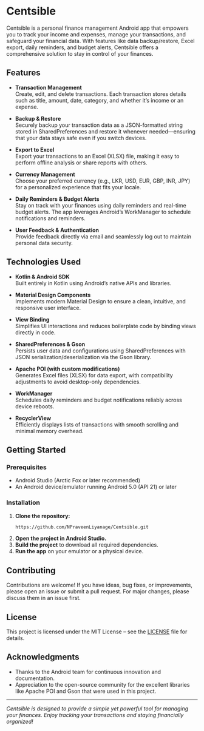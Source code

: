

# Centsible

Centsible is a personal finance management Android app that empowers you to track your income and expenses, manage your transactions, and safeguard your financial data. With features like data backup/restore, Excel export, daily reminders, and budget alerts, Centsible offers a comprehensive solution to stay in control of your finances.

## Features

- **Transaction Management**  
  Create, edit, and delete transactions. Each transaction stores details such as title, amount, date, category, and whether it’s income or an expense.

- **Backup & Restore**  
  Securely backup your transaction data as a JSON-formatted string stored in SharedPreferences and restore it whenever needed—ensuring that your data stays safe even if you switch devices.

- **Export to Excel**  
  Export your transactions to an Excel (XLSX) file, making it easy to perform offline analysis or share reports with others.

- **Currency Management**  
  Choose your preferred currency (e.g., LKR, USD, EUR, GBP, INR, JPY) for a personalized experience that fits your locale.

- **Daily Reminders & Budget Alerts**  
  Stay on track with your finances using daily reminders and real-time budget alerts. The app leverages Android’s WorkManager to schedule notifications and reminders.

- **User Feedback & Authentication**  
  Provide feedback directly via email and seamlessly log out to maintain personal data security.

## Technologies Used

- **Kotlin & Android SDK**  
  Built entirely in Kotlin using Android’s native APIs and libraries.

- **Material Design Components**  
  Implements modern Material Design to ensure a clean, intuitive, and responsive user interface.

- **View Binding**  
  Simplifies UI interactions and reduces boilerplate code by binding views directly in code.

- **SharedPreferences & Gson**  
  Persists user data and configurations using SharedPreferences with JSON serialization/deserialization via the Gson library.

- **Apache POI (with custom modifications)**  
  Generates Excel files (XLSX) for data export, with compatibility adjustments to avoid desktop-only dependencies.

- **WorkManager**  
  Schedules daily reminders and budget notifications reliably across device reboots.

- **RecyclerView**  
  Efficiently displays lists of transactions with smooth scrolling and minimal memory overhead.

## Getting Started

### Prerequisites
- Android Studio (Arctic Fox or later recommended)
- An Android device/emulator running Android 5.0 (API 21) or later

### Installation
1. **Clone the repository:**
   ```bash
   https://github.com/NPraveenLiyanage/Centsible.git
   ```
2. **Open the project in Android Studio.**
3. **Build the project** to download all required dependencies.
4. **Run the app** on your emulator or a physical device.

## Contributing

Contributions are welcome! If you have ideas, bug fixes, or improvements, please open an issue or submit a pull request. For major changes, please discuss them in an issue first.

## License

This project is licensed under the MIT License – see the [LICENSE](LICENSE) file for details.

## Acknowledgments

- Thanks to the Android team for continuous innovation and documentation.
- Appreciation to the open-source community for the excellent libraries like Apache POI and Gson that were used in this project.

---

*Centsible is designed to provide a simple yet powerful tool for managing your finances. Enjoy tracking your transactions and staying financially organized!*
